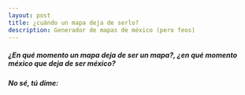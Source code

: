 ```yaml
---
layout: post
title: ¿cuándo un mapa deja de serlo?
description: Generador de mapas de méxico (pero feos)
---
```


##### ¿En qué momento un mapa deja de ser un mapa?, ¿en qué momento méxico que deja de ser méxico?



##### No sé, tú dime: 


<div id="observablehq-map-c9e024fd" align="center" style="width: auto; margin: 0 auto; box-sizing: border-box;"></div>
<div id="observablehq-viewof-color-c9e024fd"></div>
<div id="observablehq-viewof-roughness-c9e024fd"></div>
<div id="observablehq-viewof-fillWeight-c9e024fd"></div>
<div id="observablehq-viewof-hachureGap-c9e024fd"></div>
<div id="observablehq-viewof-bowing-c9e024fd"></div>

<link rel="stylesheet" href="https://cdn.jsdelivr.net/npm/@observablehq/inspector@5/dist/inspector.css">
<script type="module">
import {Runtime, Inspector} from "https://cdn.jsdelivr.net/npm/@observablehq/runtime@5/dist/runtime.js";
import define from "https://api.observablehq.com/d/76d838853470aad8@155.js?v=3";
new Runtime().module(define, name => {
  if (name === "map") return new Inspector(document.querySelector("#observablehq-map-c9e024fd"));
  if (name === "viewof color") return new Inspector(document.querySelector("#observablehq-viewof-color-c9e024fd"));
  if (name === "viewof roughness") return new Inspector(document.querySelector("#observablehq-viewof-roughness-c9e024fd"));
  if (name === "viewof fillWeight") return new Inspector(document.querySelector("#observablehq-viewof-fillWeight-c9e024fd"));
  if (name === "viewof hachureGap") return new Inspector(document.querySelector("#observablehq-viewof-hachureGap-c9e024fd"));
  if (name === "viewof bowing") return new Inspector(document.querySelector("#observablehq-viewof-bowing-c9e024fd"));
});
</script>




